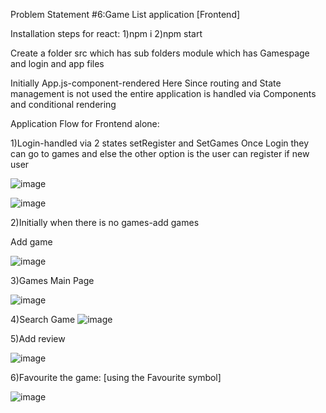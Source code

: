 Problem Statement #6:Game List application [Frontend]

Installation steps for react:
1)npm i
2)npm start

Create a folder src which has sub folders module which has Gamespage and login and app files

Initially App.js-component-rendered
Here Since routing and State management is not used the entire application is handled via Components and conditional rendering 

Application Flow for Frontend alone:

1)Login-handled via 2 states setRegister and SetGames
Once Login they can go to games and else the other option is the user can register if new user


![image](https://github.com/kanissha/game-application-FE/assets/79655057/0c16d988-90e5-4271-9731-e019181d4af3)


![image](https://github.com/kanissha/game-application-FE/assets/79655057/7755c4bb-4bec-400c-b604-5dd72c27f026)

2)Initially when there is no games-add games

Add game

![image](https://github.com/kanissha/game-application-FE/assets/79655057/c357d4cf-0f8f-4be1-93f4-445389025b14)

3)Games Main Page

![image](https://github.com/kanissha/game-application-FE/assets/79655057/fb7b0e4e-1a39-443f-ac33-9269a799d595)

4)Search Game
![image](https://github.com/kanissha/game-application-FE/assets/79655057/9702cb23-5224-4c8d-8a35-26519f5d2418)


5)Add review

![image](https://github.com/kanissha/game-application-FE/assets/79655057/bf4cca0b-e0a6-426e-be24-b724e94581b6)

6)Favourite the game: [using the Favourite symbol]

![image](https://github.com/kanissha/game-application-FE/assets/79655057/17297103-d40e-4444-9953-e7860e5b9db5)


